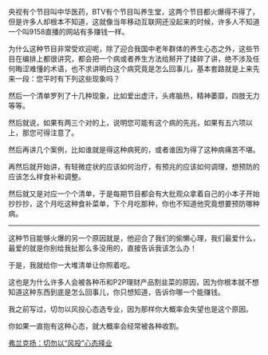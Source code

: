 <p>央视有个节目叫中华医药，BTV有个节目叫养生堂，这两个节目都火爆得不得了，但是许多人却根本不知道，这就像当年移动互联网还没起来的时候，许多人不知道一个叫9158直播的网站有多赚钱一样。</p><p>为什么这种节目非常受欢迎呢，除了迎合我国中老年群体的养生心态之外，这些节目在编排上都很讲究，都会把一个病或者养生方法给掰开了揉碎了讲，绝不涉及任何晦涩难懂的术语，也不求讲明白这个病究竟是怎么回事儿，基本套路就是上来先来一段：您平时有下列这些现象吗？</p><p>然后一个清单罗列了十几种现象，比如爱出虚汗，头疼脑热，精神萎靡，四肢无力等等。</p><p>然后就说，如果有两三个对的上，说明您可能有这个病的先兆，如果有五六项以上，那您可得注意了。</p><p>然后再讲几个案例，比如谁就是得这种病死的，或者谁因为得了这种病痛苦不堪。</p><p>再然后就开始讲，有轻微症状的应该如何治疗，有预兆的应该如何调理，想预防的应该怎么样食补和调整。</p><p>然后就又是对应一个个清单，于是每期节目都会有大批观众拿着自己的小本子开始抄抄抄，这个月吃这种食补菜单，下个月吃那种，你也不知道他究竟想要预防哪种病。</p><hr><p>这种节目能够火爆的另一个原因就是，他迎合了我们的偷懒心理，我们最爱什么，最爱的就是你别给我扯那么多没用的，直接告诉我该怎么办！</p><p>于是，我就给你一大堆清单让你照着吃。</p><p>这也是为什么许多人会被各种币和P2P理财产品割韭菜的原因，因为你根本就不想知道这种东西到底是怎么回事儿，你只想知道，告诉你哪一个能赚钱。</p><p>我之前写过，切勿以风投心态选专业，因为那样你大概率会失望也是这个原因。</p><p>你如果一直抱有这种心态，就大概率会经常被各种收割。</p><a href="https://zhuanlan.zhihu.com/p/24552653" data-draft-node="block" data-draft-type="link-card" class="internal">弗兰克扬：切勿以“风投”心态择业</a><p></p>